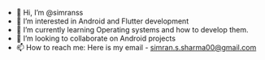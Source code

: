 - 👋 Hi, I’m @simranss
- 👀 I’m interested in Android and Flutter development
- 🌱 I’m currently learning Operating systems and how to develop them.
- 💞️ I’m looking to collaborate on Android projects
- 📫 How to reach me: Here is my email - simran.s.sharma00@gmail.com

<!---
simranss/simranss is a ✨ special ✨ repository because its `README.md` (this file) appears on your GitHub profile.
You can click the Preview link to take a look at your changes.
--->
